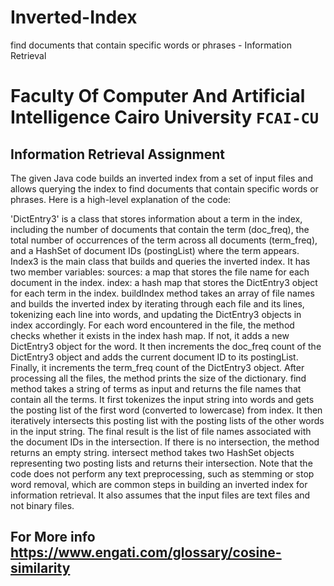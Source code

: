 # Inverted-Index
find documents that contain specific words or phrases - Information Retrieval

# Faculty Of Computer And Artificial Intelligence Cairo University `FCAI-CU`

## Information Retrieval Assignment

The given Java code builds an inverted index from a set of input files and allows querying the index to find documents that contain specific words or phrases. Here is a high-level explanation of the code:

'DictEntry3' is a class that stores information about a term in the index, including the number of documents that contain the term (doc_freq), the total number of occurrences of the term across all documents (term_freq), and a HashSet of document IDs (postingList) where the term appears.
Index3 is the main class that builds and queries the inverted index. It has two member variables:
sources: a map that stores the file name for each document in the index.
index: a hash map that stores the DictEntry3 object for each term in the index.
buildIndex method takes an array of file names and builds the inverted index by iterating through each file and its lines, tokenizing each line into words, and updating the DictEntry3 objects in index accordingly. For each word encountered in the file, the method checks whether it exists in the index hash map. If not, it adds a new DictEntry3 object for the word. It then increments the doc_freq count of the DictEntry3 object and adds the current document ID to its postingList. Finally, it increments the term_freq count of the DictEntry3 object. After processing all the files, the method prints the size of the dictionary.
find method takes a string of terms as input and returns the file names that contain all the terms. It first tokenizes the input string into words and gets the posting list of the first word (converted to lowercase) from index. It then iteratively intersects this posting list with the posting lists of the other words in the input string. The final result is the list of file names associated with the document IDs in the intersection. If there is no intersection, the method returns an empty string.
intersect method takes two HashSet objects representing two posting lists and returns their intersection.
Note that the code does not perform any text preprocessing, such as stemming or stop word removal, which are common steps in building an inverted index for information retrieval. It also assumes that the input files are text files and not binary files.

## For More info https://www.engati.com/glossary/cosine-similarity
